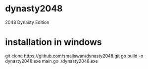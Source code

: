 # dynasty2048
2048 Dynasty Edition

# installation in windows
git clone https://github.com/smallswan/dynasty2048.git
go build -o dynasty2048.exe main.go
./dynasty2048.exe

